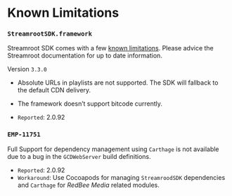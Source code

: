 # Known Limitations

### `StreamrootSDK.framework`
Streamroot SDK comes with a few [known limitations](https://support.streamroot.io/hc/en-us/articles/115004620414-Apple-Compatibilities). Please advice the Streamroot documentation for up to date information.

Version `3.3.0`
* Absolute URLs in playlists are not supported. The SDK will fallback to the default CDN delivery.
* The framework doesn’t support bitcode currently.

* `Reported`: 2.0.92


### `EMP-11751`
Full Support for dependency management using `Carthage` is not available due to a bug in the `GCDWebServer` build definitions.

* `Reported`: 2.0.92
* `Workaround`: Use Cocoapods for managing `StreamroodSDK` dependencies and `Carthage` for *RedBee Media* related modules.
